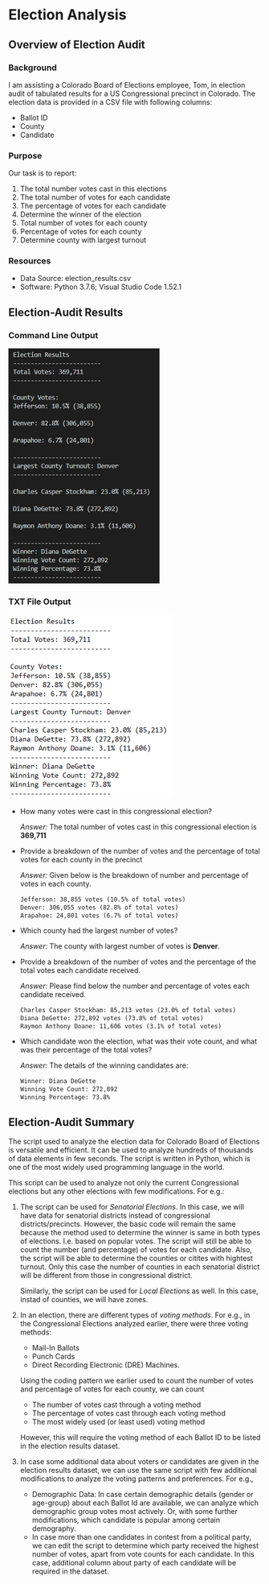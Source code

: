 # Election Analysis

## Overview of Election Audit

### Background
I am assisting a Colorado Board of Elections employee, Tom, in election audit of tabulated results for a US Congressional precinct in Colorado. The election data is provided in a CSV file with following columns:

* Ballot ID
* County
* Candidate

### Purpose
 Our task is to report:
1. The total number votes cast in this elections
2. The total number of votes for each candidate
3. The percentage of votes for each candidate
4. Determine the winner of the election
5. Total number of votes for each county
6. Percentage of votes for each county
7. Determine county with largest turnout   

### Resources
- Data Source: election_results.csv
- Software: Python 3.7.6; Visual Studio Code 1.52.1
## Election-Audit Results

### Command Line Output

![terminal_output](./images/terminal_output.PNG)

### TXT File Output

![notepad_output](./images/notepad_output.PNG)

* How many votes were cast in this congressional election?
   
    *Answer:* The total number of votes cast in this congressional election is **369,711**
    

* Provide a breakdown of the number of votes and the percentage of total votes for each county in the precinct

    *Answer:* Given below is the breakdown of number and percentage of votes in each county.

    ```
    Jefferson: 38,855 votes (10.5% of total votes)
    Denver: 306,055 votes (82.8% of total votes)
    Arapahoe: 24,801 votes (6.7% of total votes)
    ```
* Which county had the largest number of votes?

    *Answer:* The county with largest number of votes is **Denver**.

* Provide a breakdown of the number of votes and the percentage of the total votes each candidate received.

    *Answer:* Please find below the number and percentage of votes each candidate received.

    ```
    Charles Casper Stockham: 85,213 votes (23.0% of total votes)
    Diana DeGette: 272,892 votes (73.8% of total votes)
    Raymon Anthony Doane: 11,606 votes (3.1% of total votes)
    ```

* Which candidate won the election, what was their vote count, and what was their percentage of the total votes?

   *Answer:* The details of the winning candidates are:
    ```
    Winner: Diana DeGette
    Winning Vote Count: 272,892
    Winning Percentage: 73.8%
    ```
## Election-Audit Summary

The script used to analyze the election data for Colorado Board of Elections is versatile and efficient. It can be used to analyze hundreds of thousands of data elements in few seconds. The script is written in Python, which is one of the most widely used programming language in the world. 

This script can be used to analyze not only the current Congressional elections but any other elections with few modifications. For e.g.:

 1. The script can be used for *Senatorial Elections*. In this case, we will have data for  senatorial districts instead of congressional districts/precincts. However, the basic code will remain the same because the method used to determine the winner is same in both types of elections. I.e. based on popular votes. The script will still be able to count the number (and percentage) of votes for each candidate. Also, the script will be able to determine the counties or citites with hightest turnout. Only this case the number of counties in each senatorial district will be different from those in congressional district.
 
    Similarly, the script can be used for *Local Elections* as well. In this case, instad of counties, we will have zones. 

 2. In an election, there are different types of *voting methods*. For e.g., in the Congressional Elections analyzed earlier, there were three voting methods: 
    * Mail-In Ballots 
    * Punch Cards 
    * Direct Recording Electronic (DRE) Machines.  

    Using the coding pattern we earlier used to count the number of votes and percentage of votes for each county, we can count 
    
    * The number of votes cast through a voting method
    * The percentage of votes cast through each voting method
    * The most widely used (or least used) voting method 
    
    However, this will require the voting method of each Ballot ID to be listed in the election results dataset.

3. In case some additional data about voters or candidates are given in the election results dataset, we can use the same script with few additional modifications to analyze the voting patterns and preferences. For e.g.,

    * Demographic Data: In case certain demographic details (gender or age-group) about each Ballot Id are available, we can analyze which demographic group votes most actively. Or, with some further modifications, which candidate is popular among certain demography.
    * In case more than one candidates in contest from a political party, we can edit the script to determine which party received the highest number of votes, apart from vote counts for each candidate. In this case, additional column about party of each candidate will be required in the dataset. 



